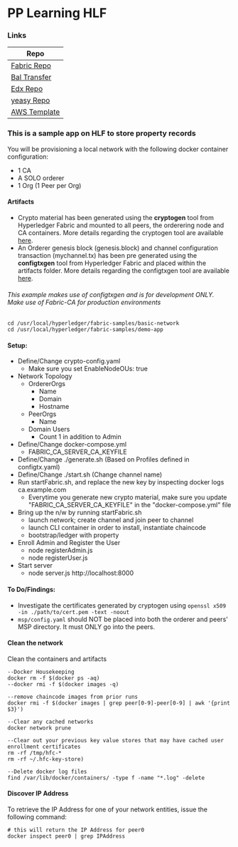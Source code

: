 # PP Learning HLF

### Links

| Repo         | 
| ------------ | 
| [Fabric Repo](https://github.com/hyperledger/fabric-samples)
| [Bal Transfer](https://github.com/hyperledger/fabric-samples/tree/release-1.3/balance-transfer) | 
| [Edx Repo](https://github.com/hyperledger/education/tree/master/LFS171x) |
| [yeasy Repo](https://github.com/yeasy/docker-compose-files/tree/master/hyperledger_fabric/v1.2.0) |
| [AWS Template](https://docs.aws.amazon.com/blockchain-templates/latest/developerguide/blockchain-templates-hyperledger.html#blockchain-hyperledger-launch) |

### This is a sample app on HLF to store property records
You will be provisioning a local network with the following docker container configuration:

* 1 CA
* A SOLO orderer
* 1 Org (1 Peer per Org)

#### Artifacts
* Crypto material has been generated using the **cryptogen** tool from Hyperledger Fabric and mounted to all peers, the orderering node  and CA containers. More details regarding the cryptogen tool are available [here](http://hyperledger-fabric.readthedocs.io/en/latest/build_network.html#crypto-generator).
* An Orderer genesis block (genesis.block) and channel configuration transaction (mychannel.tx) has been pre generated using the **configtxgen** tool from Hyperledger Fabric and placed within the artifacts folder. More details regarding the configtxgen tool are available [here](https://hyperledger-fabric.readthedocs.io/en/latest/build_network.html#configuration-transaction-generator).

###### This example makes use of configtxgen and is for development ONLY. Make use of Fabric-CA for production environments

```
cd /usr/local/hyperledger/fabric-samples/basic-network
cd /usr/local/hyperledger/fabric-samples/demo-app
```

#### Setup:

* Define/Change crypto-config.yaml
  * Make sure you set EnableNodeOUs: true 
* Network Topology
  * OrdererOrgs
    * Name
    * Domain
    * Hostname 
  * PeerOrgs
    * Name 
  * Domain Users
    * Count 1 in addition to Admin
* Define/Change docker-compose.yml 
  * FABRIC_CA_SERVER_CA_KEYFILE
* Define/Change ./generate.sh (Based on Profiles defined in configtx.yaml)
* Define/Change ./start.sh (Change channel name)
* Run startFabric.sh, and replace the new key by inspecting docker logs ca.example.com
  * Everytime you generate new crypto material, make sure you update "FABRIC_CA_SERVER_CA_KEYFILE" in the "docker-compose.yml" file
* Bring up the n/w by running startFabric.sh 
  * launch network; create channel and join peer to channel
  * launch CLI container in order to install, instantiate chaincode
  * bootstrap/ledger with property
* Enroll Admin and Register the User
  * node registerAdmin.js
  * node registerUser.js
* Start server 
  * node server.js http://localhost:8000

#### To Do/Findings:

* Investigate the certificates generated by cryptogen using `openssl x509 -in ./path/to/cert.pem -text -noout` 
* `msp/config.yaml` should NOT be placed into both the orderer and peers' MSP directory. It must ONLY go into the peers.

#### Clean the network
Clean the containers and artifacts

```
--Docker Housekeeping
docker rm -f $(docker ps -aq)
--docker rmi -f $(docker images -q)

--remove chaincode images from prior runs
docker rmi -f $(docker images | grep peer[0-9]-peer[0-9] | awk '{print $3}')

--Clear any cached networks
docker network prune

--Clear out your previous key value stores that may have cached user enrollment certificates
rm -rf /tmp/hfc-*
rm -rf ~/.hfc-key-store)

--Delete docker log files
find /var/lib/docker/containers/ -type f -name "*.log" -delete
```

#### Discover IP Address
To retrieve the IP Address for one of your network entities, issue the following command:

```
# this will return the IP Address for peer0
docker inspect peer0 | grep IPAddress
```
